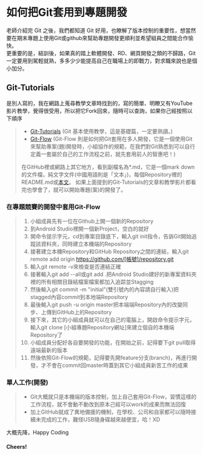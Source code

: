 # 如何把Git套用到專題開發 #
老師介紹完 Git 之後，我們都知道 Git 好用，也瞭解了版本控制的重要性，想當然要在期末專題上使用Git或github來幫助專題開發更順利並希望組員之間能合作愉快。  
更重要的是，結訓後，如果真的踏上軟體開發、RD、網頁開發之類的不歸路，Git一定要用到駕輕就熟，多多少少能提高自己在職場上的即戰力，對求職來說也是個小加分。  
## Git-Tutorials
是別人寫的，我在網路上蒐尋教學文章時找到的，寫的簡單、明瞭又有YouTube影片教學，覺得很受用，所以把它Fork回來，隨時可以查詢，如果你己經按照以下順序  
> * [Git-Tutorials](https://github.com/apc107/Git-Tutorials) (Git 基本使用教學，這是基礎篇，一定要熟讀。)
> * [Git-Flow](https://github.com/apc107/Git-Flow) (Git-Flow 則是如何把Git套用在多人開發，它是一個使用Git來幫助專案(題)開發時，小組協作的規範，在我們對Git熟悉到可以自行定義一套屬於自己的工作流程之前，就先套用前人的智惠吧！)  
>  
> 在GitHub裡或網路上其它地方，看到副檔名為*.md，它是一個mark down的文件檔，純文字文件(中國用語則是「文本」)，每個Repository裡的README.md或[本文](https://github.com/apc107/專題.md)。
如果上面提到的Git-Tutorials的文章和教學影片都看完也學會了，就可以開始專題(案)的開發了。  

### 在專題競賽的開發中套用Git-Flow
> 1. 小組成員先有一位在Github上開一個新的Repository
> 2. 到Android Studio裡開一個新Project，空白的就好
> 3. 開命令提示字元，cd到專案目錄底下，輸入git init指令，告訴Git開始追蹤該資料夾，同時建立本機端的Repository 
> 4. 接著建立本機Repository和GitHub Repository之間的連結，輸入git remote add origin https://github.com/[帳號]/repository.git
> 5. 輸入git remote -v來檢查是否連結正確
> 6. 接著輸入git add --all或git add .把Android Studio建好的新專案資料夾裡的所有相關目錄結檔案檔案都加入追踪並Stagging
> 7. 然後輸入git commit -m "initial"(雙引號內的內容請自行輸入)把stagged內容commit到本地端Repository
> 8. 最後輸入git push -u origin master把本端端Repository內的改變同步、上傳到GitHub上的Repository
> 9. 接下來，其它的小組成員就可以在自己的電腦上，開啟命令提示字元，輸入git clone [小組專題Repository網址]來建立個自的本機端Repository了
> 10. 小組成員分配好各自要開發的功能，在開始之前，記得要下git pull取得遠端最新的版本
> 11. 然後依照Git-Flow的規範，記得要先開feature分支(branch)，再進行開發，才不會在commit回master時蓋到其它小組成員新苦工作的成果  

### 單人工作(開發)
> * Git大概就只是本機端的版本控制，加上自己套用Git-Flow，習慣這樣的工作流程，就不會動不動改到原本己經可以work的成果而無法回復
> * 加上GitHub就成了異地備援的機制，在學校、公司和自家都可以隨時接續未完成的工作，難怪USB隨身碟越來越便宜，哈！XD  

大概先降，Happy Coding  
#### Cheers!
